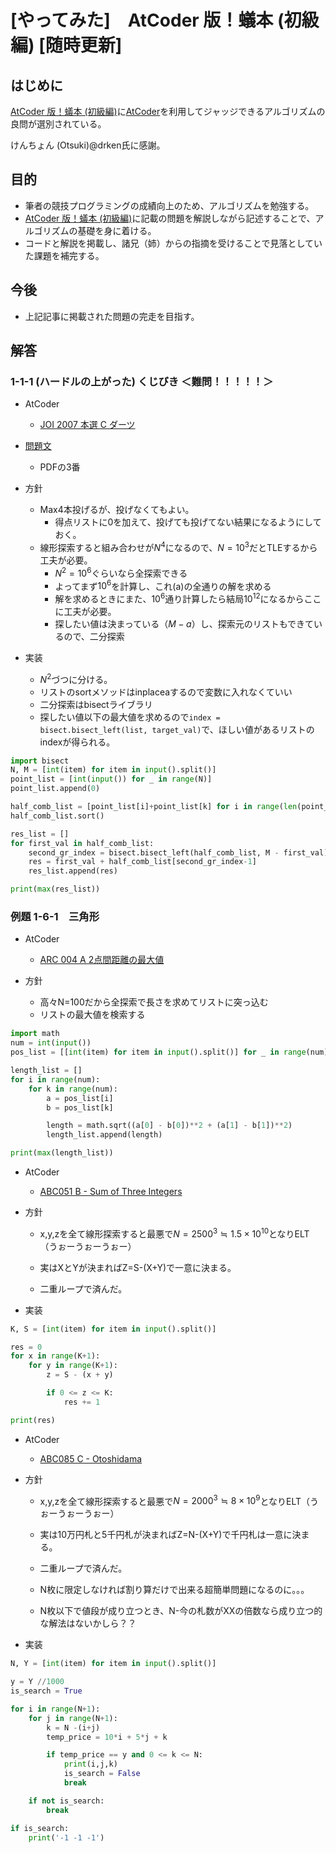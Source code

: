 # [やってみた]　AtCoder 版！蟻本 (初級編) [随時更新]

## はじめに

[AtCoder 版！蟻本 (初級編)](https://qiita.com/drken/items/e77685614f3c6bf86f44)に[AtCoder](https://atcoder.jp/?lang=ja)を利用してジャッジできるアルゴリズムの良問が選別されている。

けんちょん (Otsuki)@drken氏に感謝。

## 目的

* 筆者の競技プログラミングの成績向上のため、アルゴリズムを勉強する。
* [AtCoder 版！蟻本 (初級編)](https://qiita.com/drken/items/e77685614f3c6bf86f44)に記載の問題を解説しながら記述することで、アルゴリズムの基礎を身に着ける。
* コードと解説を掲載し、諸兄（姉）からの指摘を受けることで見落としていた課題を補完する。

## 今後

* 上記記事に掲載された問題の完走を目指す。

## 解答

### 1-1-1 (ハードルの上がった) くじびき ＜難問！！！！！＞

* AtCoder 
  * [JOI 2007 本選 C ダーツ](https://atcoder.jp/contests/joi2008ho/tasks/joi2008ho_c)
* [問題文](https://www.ioi-jp.org/joi/2007/2008-ho-prob_and_sol/2008-ho.pdf#page=6)
  * PDFの3番

* 方針
  * Max4本投げるが、投げなくてもよい。
    * 得点リストに0を加えて、投げても投げてない結果になるようにしておく。
  * 線形探索すると組み合わせが$N^4$になるので、$N=10^3$だとTLEするから工夫が必要。
    * $N^2=10^6$ぐらいなら全探索できる
    * よってまず$10^6$を計算し、これ(a)の全通りの解を求める
    * 解を求めるときにまた、$10^6$通り計算したら結局$10^12$になるからここに工夫が必要。
    * 探したい値は決まっている（$M - a$）し、探索元のリストもできているので、二分探索

* 実装
  * $N^2$づつに分ける。
  * リストのsortメソッドはinplaceaするので変数に入れなくていい
  * 二分探索はbisectライブラリ
  * 探したい値以下の最大値を求めるので`index = bisect.bisect_left(list, target_val)`で、ほしい値があるリストのindexが得られる。


``` python
import bisect
N, M = [int(item) for item in input().split()]
point_list = [int(input()) for _ in range(N)]
point_list.append(0)

half_comb_list = [point_list[i]+point_list[k] for i in range(len(point_list)) for k in range(i+1) if point_list[i]+point_list[k] <= M]
half_comb_list.sort()

res_list = []
for first_val in half_comb_list:
    second_gr_index = bisect.bisect_left(half_comb_list, M - first_val)
    res = first_val + half_comb_list[second_gr_index-1]
    res_list.append(res)

print(max(res_list))

```



### 例題 1-6-1　三角形
* AtCoder
  * [ARC 004 A 2点間距離の最大値](https://atcoder.jp/contests/arc004/tasks/arc004_1)

* 方針
  * 高々N=100だから全探索で長さを求めてリストに突っ込む
  * リストの最大値を検索する

```python
import math
num = int(input())
pos_list = [[int(item) for item in input().split()] for _ in range(num)]

length_list = []
for i in range(num):
    for k in range(num):
        a = pos_list[i]
        b = pos_list[k]

        length = math.sqrt((a[0] - b[0])**2 + (a[1] - b[1])**2)
        length_list.append(length)

print(max(length_list))
```

* AtCoder
  * [ABC051 B - Sum of Three Integers](https://atcoder.jp/contests/abc051/tasks/abc051_b)

* 方針
  * x,y,zを全て線形探索すると最悪で$N=2500^3 \fallingdotseq 1.5 \times 10^{10}$となりELT（うぉーうぉーうぉー）

  * 実はXとYが決まればZ=S-(X+Y)で一意に決まる。
  * 二重ループで済んだ。
* 実装

``` python
K, S = [int(item) for item in input().split()]

res = 0
for x in range(K+1):
    for y in range(K+1):
        z = S - (x + y)

        if 0 <= z <= K:
            res += 1

print(res)
```

* AtCoder
  * [ABC085 C - Otoshidama](https://atcoder.jp/contests/abc085/tasks/abc085_c)

* 方針
  * x,y,zを全て線形探索すると最悪で$N=2000^3 \fallingdotseq 8 \times 10^{9}$となりELT（うぉーうぉーうぉー）

  * 実は10万円札と5千円札が決まればZ=N-(X+Y)で千円札は一意に決まる。
  * 二重ループで済んだ。
  * N枚に限定しなければ割り算だけで出来る超簡単問題になるのに。。。
  * N枚以下で値段が成り立つとき、N-今の札数がXXの倍数なら成り立つ的な解法はないかしら？？
  
* 実装


``` python
N, Y = [int(item) for item in input().split()]

y = Y //1000
is_search = True

for i in range(N+1):
    for j in range(N+1):
        k = N -(i+j)
        temp_price = 10*i + 5*j + k

        if temp_price == y and 0 <= k <= N:
            print(i,j,k)
            is_search = False
            break

    if not is_search:
        break

if is_search:
    print('-1 -1 -1')
```

